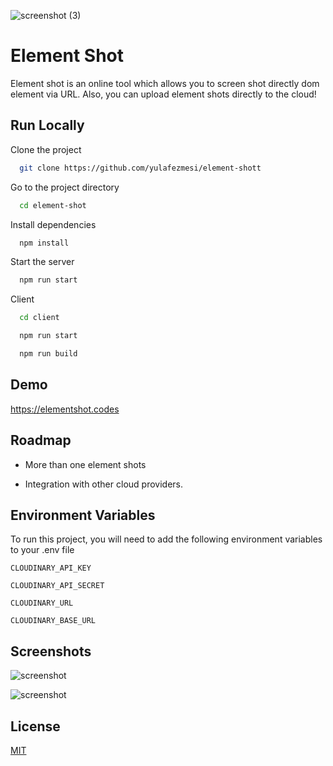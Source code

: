 ![screenshot (3)](https://user-images.githubusercontent.com/45617686/116614931-3ca0b480-a943-11eb-9fcc-64d2cebee508.png)

# Element Shot

Element shot is an online tool which allows you to screen shot directly dom element via URL.
Also, you can upload element shots directly to the cloud!








## Run Locally

Clone the project

```bash
  git clone https://github.com/yulafezmesi/element-shott
```

Go to the project directory

```bash
  cd element-shot
```

Install dependencies

```bash
  npm install
```

Start the server

```bash
  npm run start
```
Client
```bash
  cd client
```
```bash
  npm run start
```
```bash
  npm run build
```
  
## Demo

https://elementshot.codes

  
## Roadmap

- More than one element shots

- Integration with other cloud providers.

  
## Environment Variables

To run this project, you will need to add the following environment variables to your .env file

`CLOUDINARY_API_KEY`

`CLOUDINARY_API_SECRET`

`CLOUDINARY_URL`

`CLOUDINARY_BASE_URL`

  
## Screenshots

![screenshot](https://user-images.githubusercontent.com/45617686/116615585-319a5400-a944-11eb-8099-ea52764b45fe.png)

![screenshot](https://user-images.githubusercontent.com/45617686/116615655-4a0a6e80-a944-11eb-9355-ab5c2aead0d0.png)

## License

[MIT](https://choosealicense.com/licenses/mit/)

  